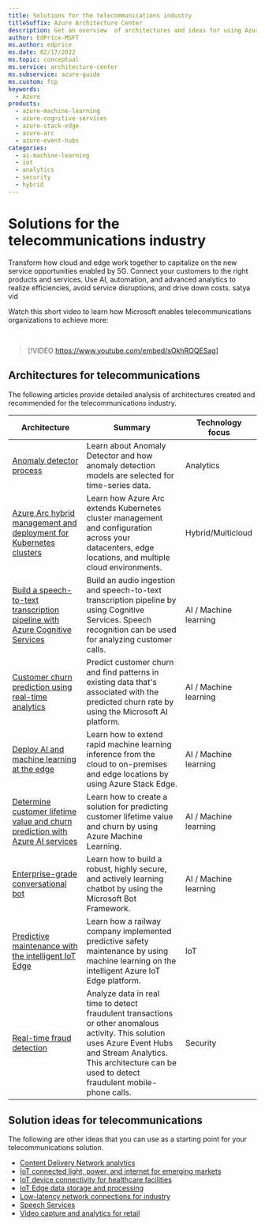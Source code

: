 ```yaml
---
title: Solutions for the telecommunications industry
titleSuffix: Azure Architecture Center
description: Get an overview  of architectures and ideas for using Azure services to build solutions for the telecommunications industry.
author: EdPrice-MSFT
ms.author: edprice
ms.date: 02/17/2022
ms.topic: conceptual
ms.service: architecture-center
ms.subservice: azure-guide
ms.custom: fcp 
keywords:
  - Azure
products:
  - azure-machine-learning
  - azure-cognitive-services
  - azure-stack-edge
  - azure-arc
  - azure-event-hubs
categories:
  - ai-machine-learning
  - iot
  - analytics 
  - security
  - hybrid
---
```

# Solutions for the telecommunications industry 

Transform how cloud and edge work together to capitalize on the new service opportunities enabled by 5G. Connect your customers to the right products and services. Use AI, automation, and advanced analytics to realize efficiencies, avoid service disruptions, and drive down costs. satya vid 

Watch this short video to learn how Microsoft enables telecommunications organizations to achieve more:

<br> 

> [!VIDEO https://www.youtube.com/embed/sOkhROQESag]

## Architectures for telecommunications

The following articles provide detailed analysis of architectures created and recommended for the telecommunications industry.

|Architecture|Summary|Technology focus|
|--|--|--|
|[Anomaly detector process](../solution-ideas/articles/anomaly-detector-process.yml)|Learn about Anomaly Detector and how anomaly detection models are selected for time-series data.|Analytics|
|[Azure Arc hybrid management and deployment for Kubernetes clusters](../hybrid/arc-hybrid-kubernetes.yml)|Learn how Azure Arc extends Kubernetes cluster management and configuration across your datacenters, edge locations, and multiple cloud environments.| Hybrid/Multicloud|
|[Build a speech-to-text transcription pipeline with Azure Cognitive Services](../reference-architectures/ai/speech-ai-ingestion.yml)|Build an audio ingestion and speech-to-text transcription pipeline by using Cognitive Services. Speech recognition can be used for analyzing customer calls. |AI / Machine learning|
|[Customer churn prediction using real-time analytics](../solution-ideas/articles/customer-churn-prediction.yml) |Predict customer churn and find patterns in existing data that's associated with the predicted churn rate by using the Microsoft AI platform.|AI / Machine learning |
|[Deploy AI and machine learning at the edge](../hybrid/deploy-ai-ml-azure-stack-edge.yml)|Learn how to extend rapid machine learning inference from the cloud to on-premises and edge locations by using Azure Stack Edge. |AI / Machine learning|
|[Determine customer lifetime value and churn prediction with Azure AI services](../example-scenario/ai/customer-lifecycle-churn.yml)|Learn how to create a solution for predicting customer lifetime value and churn by using Azure Machine Learning.|AI / Machine learning|
|[Enterprise-grade conversational bot](../reference-architectures/ai/conversational-bot.yml) |Learn how to build a robust, highly secure, and actively learning chatbot by using the Microsoft Bot Framework.|AI / Machine learning|
|[Predictive maintenance with the intelligent IoT Edge](../example-scenario/predictive-maintenance/iot-predictive-maintenance.yml)|Learn how a railway company implemented predictive safety maintenance by using machine learning on the intelligent Azure IoT Edge platform.|IoT|
|[Real-time fraud detection](../example-scenario/data/fraud-detection.yml)|Analyze data in real time to detect fraudulent transactions or other anomalous activity. This solution uses Azure Event Hubs and Stream Analytics. This architecture can be used to detect fraudulent mobile-phone calls. |Security|

## Solution ideas for telecommunications
The following are other ideas that you can use as a starting point for your telecommunications solution.
- [Content Delivery Network analytics](../solution-ideas/articles/content-delivery-network-azure-data-explorer.yml)
- [IoT connected light, power, and internet for emerging markets](../solution-ideas/articles/iot-power-management.yml)
- [IoT device connectivity for healthcare facilities](../solution-ideas/articles/healthcare-network.yml)
- [IoT Edge data storage and processing](../solution-ideas/articles/data-storage-edge.yml)
- [Low-latency network connections for industry](../solution-ideas/articles/low-latency-network.yml)
- [Speech Services](../solution-ideas/articles/speech-services.yml)
- [Video capture and analytics for retail](../solution-ideas/articles/video-analytics.yml)
